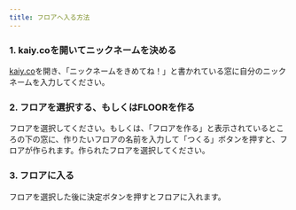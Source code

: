 ```yaml
---
title: フロアへ入る方法
---
```


### 1. kaiy.coを開いてニックネームを決める
[kaiy.co](https://kaiy.co/)を開き、「ニックネームをきめてね！」と書かれている窓に自分のニックネームを入力してください。
### 2. フロアを選択する、もしくはFLOORを作る
フロアを選択してください。もしくは、「フロアを作る」と表示されているところの下の窓に、作りたいフロアの名前を入力して「つくる」ボタンを押すと、フロアが作られます。作られたフロアを選択してください。
### 3. フロアに入る
フロアを選択した後に決定ボタンを押すとフロアに入れます。